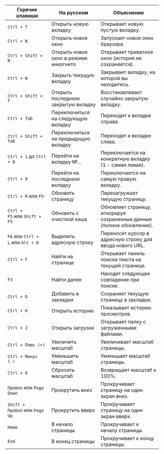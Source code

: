 | Горячие клавиши                   | На русском                            | Объяснение                                                            |
| --------------------------------- | ------------------------------------- | --------------------------------------------------------------------- |
| `Ctrl + T`                        | Открыть новую вкладку                 | Открывает новую пустую вкладку.                                       |
| `Ctrl + N`                        | Открыть новое окно                    | Запускает новое окно браузера.                                        |
| `Ctrl + Shift + N`                | Открыть новое окно в режиме инкогнито | Открывает приватное окно (история не сохраняется).                    |
| `Ctrl + W`                        | Закрыть текущую вкладку               | Закрывает вкладку, на которой вы находитесь.                          |
| `Ctrl + Shift + T`                | Открыть последнюю закрытую вкладку    | Восстанавливает случайно закрытую вкладку.                            |
| `Ctrl + Tab`                      | Переключиться на следующую вкладку    | Переходит к вкладке справа.                                           |
| `Ctrl + Shift + Tab`              | Переключиться на предыдущую вкладку   | Переходит к вкладке слева.                                            |
| `Ctrl + 1` до `Ctrl + 8`          | Перейти на вкладку №...               | Переключается на конкретную вкладку (1 - самая левая).                |
| `Ctrl + 9`                        | Перейти на последнюю вкладку          | Переключается на самую правую вкладку.                                |
| `Ctrl + R` или `F5`               | Обновить страницу                     | Перезагружает текущую страницу.                                       |
| `Ctrl + F5` или `Shift + F5`      | Обновить с очисткой кэша              | Обновляет страницу, игнорируя сохраненные данные (полное обновление). |
| `F6` или `Ctrl + L` или `Alt + D` | Выделить адресную строку              | Переносит курсор в адресную строку для ввода нового URL.              |
| `Ctrl + F`                        | Найти на странице                     | Открывает панель поиска текста на текущей странице.                   |
| `F3`                              | Найти далее                           | Находит следующее совпадение при поиске.                              |
| `Ctrl + D`                        | Добавить в закладки                   | Сохраняет текущую страницу в закладки.                                |
| `Ctrl + H`                        | Открыть историю                       | Показывает историю просмотров.                                        |
| `Ctrl + J`                        | Открыть загрузки                      | Открывает папку с загруженными файлами.                               |
| `Ctrl + Плюс (+)`                 | Увеличить масштаб                     | Увеличивает масштаб страницы.                                         |
| `Ctrl + Минус (-)`                | Уменьшить масштаб                     | Уменьшает масштаб страницы.                                           |
| `Ctrl + 0`                        | Сбросить масштаб                      | Возвращает масштаб к 100%.                                            |
| `Пробел` или `Page Down`          | Прокрутить вниз                       | Прокручивает страницу на один экран вниз.                             |
| `Shift + Пробел` или `Page Up`    | Прокрутить вверх                      | Прокручивает страницу на один экран вверх.                            |
| `Home`                            | В начало страницы                     | Прокручивает к началу страницы.                                       |
| `End`                             | В конец страницы                      | Прокручивает к концу страницы.                                        |

